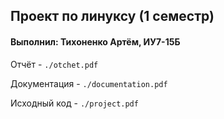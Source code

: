 ## Проект по линуксу (1 семестр)

#### Выполнил: Тихоненко Артём, ИУ7-15Б

Отчёт - `./otchet.pdf`

Документация - `./documentation.pdf`

Исходный код - `./project.pdf`
